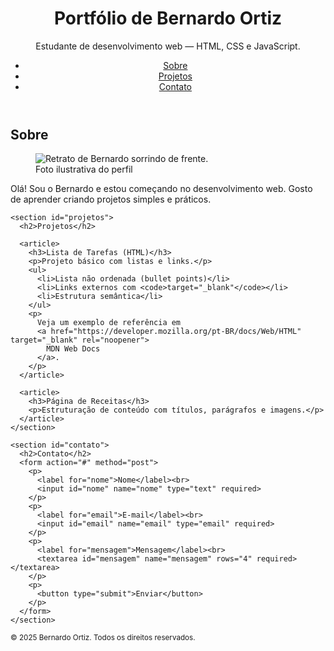 <!doctype html>
<html lang="pt-BR">
<head>
  <meta charset="utf-8">
  <meta name="viewport" content="width=device-width, initial-scale=1">
  <title>Portfólio de Bernardo Ortiz</title>
  <meta name="description" content="Portfólio simples feito em HTML puro.">
  <link rel="stylesheet" href="styles.css">
</head>
<body>

  <header>
    <h1>Portfólio de Bernardo Ortiz</h1>
    <p>Estudante de desenvolvimento web — HTML, CSS e JavaScript.</p>
    <nav aria-label="Navegação principal">
      <ul>
        <li><a href="#sobre">Sobre</a></li>
        <li><a href="#projetos">Projetos</a></li>
        <li><a href="#contato">Contato</a></li>
      </ul>
    </nav>
  </header>

  <main>
    <section id="sobre">
      <h2>Sobre</h2>
      <figure>
        <img src="https://via.placeholder.com/240" alt="Retrato de Bernardo sorrindo de frente.">
        <figcaption>Foto ilustrativa do perfil</figcaption>
      </figure>
      <p>
        Olá! Sou o Bernardo e estou começando no desenvolvimento web.
        Gosto de aprender criando projetos simples e práticos.
      </p>
    </section>

    <section id="projetos">
      <h2>Projetos</h2>

      <article>
        <h3>Lista de Tarefas (HTML)</h3>
        <p>Projeto básico com listas e links.</p>
        <ul>
          <li>Lista não ordenada (bullet points)</li>
          <li>Links externos com <code>target="_blank"</code></li>
          <li>Estrutura semântica</li>
        </ul>
        <p>
          Veja um exemplo de referência em
          <a href="https://developer.mozilla.org/pt-BR/docs/Web/HTML" target="_blank" rel="noopener">
            MDN Web Docs
          </a>.
        </p>
      </article>

      <article>
        <h3>Página de Receitas</h3>
        <p>Estruturação de conteúdo com títulos, parágrafos e imagens.</p>
      </article>
    </section>

    <section id="contato">
      <h2>Contato</h2>
      <form action="#" method="post">
        <p>
          <label for="nome">Nome</label><br>
          <input id="nome" name="nome" type="text" required>
        </p>
        <p>
          <label for="email">E-mail</label><br>
          <input id="email" name="email" type="email" required>
        </p>
        <p>
          <label for="mensagem">Mensagem</label><br>
          <textarea id="mensagem" name="mensagem" rows="4" required></textarea>
        </p>
        <p>
          <button type="submit">Enviar</button>
        </p>
      </form>
    </section>
  </main>

  <footer>
    <small>&copy; 2025 Bernardo Ortiz. Todos os direitos reservados.</small>
  </footer>

</body>
</html>
